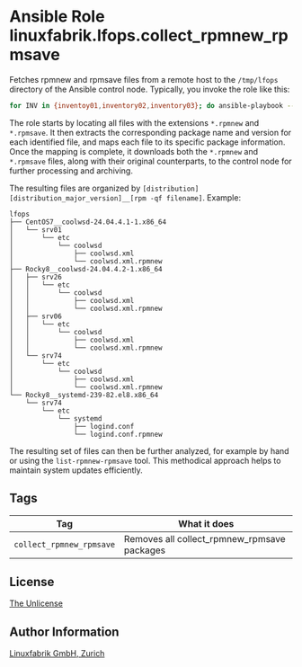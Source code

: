 # Ansible Role linuxfabrik.lfops.collect_rpmnew_rpmsave

Fetches rpmnew and rpmsave files from a remote host to the `/tmp/lfops` directory of the Ansible control node. Typically, you invoke the role like this:

```bash
for INV in {inventoy01,inventory02,inventory03}; do ansible-playbook --inventory=$INV linuxfabrik.lfops.collect_rpmnew_rpmsave; done
```

The role starts by locating all files with the extensions `*.rpmnew` and `*.rpmsave`. It then extracts the corresponding package name and version for each identified file, and maps each file to its specific package information. Once the mapping is complete, it downloads both the `*.rpmnew` and `*.rpmsave` files, along with their original counterparts, to the control node for further processing and archiving.

The resulting files are organized by `[distribution][distribution_major_version]__[rpm -qf filename]`. Example:

```
lfops
├── CentOS7__coolwsd-24.04.4.1-1.x86_64
│   └── srv01
│       └── etc
│           └── coolwsd
│               ├── coolwsd.xml
│               └── coolwsd.xml.rpmnew
├── Rocky8__coolwsd-24.04.4.2-1.x86_64
│   ├── srv26
│   │   └── etc
│   │       └── coolwsd
│   │           ├── coolwsd.xml
│   │           └── coolwsd.xml.rpmnew
│   ├── srv06
│   │   └── etc
│   │       └── coolwsd
│   │           ├── coolwsd.xml
│   │           └── coolwsd.xml.rpmnew
│   └── srv74
│       └── etc
│           └── coolwsd
│               ├── coolwsd.xml
│               └── coolwsd.xml.rpmnew
└── Rocky8__systemd-239-82.el8.x86_64
    └── srv74
        └── etc
            └── systemd
                ├── logind.conf
                └── logind.conf.rpmnew

```

The resulting set of files can then be further analyzed, for example by hand or using the `list-rpmnew-rpmsave` tool. This methodical approach helps to maintain system updates efficiently.


## Tags

| Tag       | What it does                 |
| ---       | ------------                 |
| `collect_rpmnew_rpmsave` | Removes all collect_rpmnew_rpmsave packages |


## License

[The Unlicense](https://unlicense.org/)


## Author Information

[Linuxfabrik GmbH, Zurich](https://www.linuxfabrik.ch)
